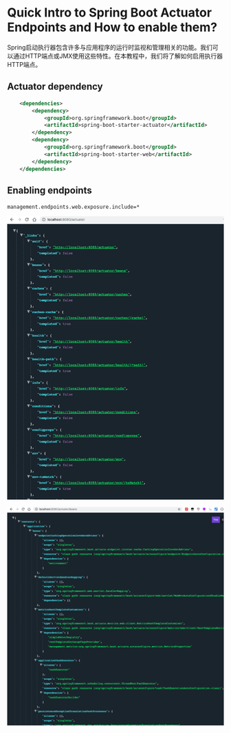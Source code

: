 # Quick Intro to Spring Boot Actuator Endpoints and How to enable them?

Spring启动执行器包含许多与应用程序的运行时监视和管理相关的功能。我们可以通过HTTP端点或JMX使用这些特性。在本教程中，我们将了解如何启用执行器HTTP端点。

## Actuator dependency

```xml
    <dependencies>
        <dependency>
            <groupId>org.springframework.boot</groupId>
            <artifactId>spring-boot-starter-actuator</artifactId>
        </dependency>
        <dependency>
            <groupId>org.springframework.boot</groupId>
            <artifactId>spring-boot-starter-web</artifactId>
        </dependency>
    </dependencies>
```

## Enabling endpoints

```
management.endpoints.web.exposure.include=*
```

![image-20191212123905593](assets/image-20191212123905593.png)

![image-20191212123923521](assets/image-20191212123923521.png)